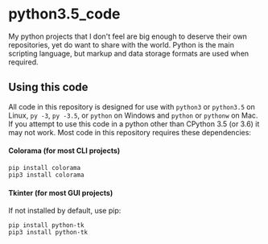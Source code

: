 # python3.5_code
My python projects that I don't feel are big enough to deserve their own repositories, yet do want to share with the world. Python is the main scripting language, but markup and data storage formats are used when required.

## Using this code
All code in this repository is designed for use with `python3` or `python3.5` on Linux, `py -3`, `py -3.5`, or `python` on Windows and `python` or `pythonw` on Mac. If you attempt to use this code in a python other than CPython 3.5 (or 3.6) it may not work. Most code in this repository requires these dependencies:

#### Colorama (for most CLI projects)
    pip install colorama
    pip3 install colorama 

#### Tkinter (for most GUI projects)
If not installed by default, use pip:

    pip install python-tk
    pip3 install python-tk
